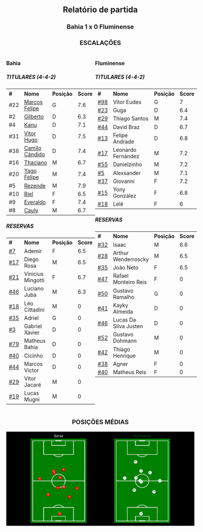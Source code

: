 <h2 style="text-align: center;">Relatório de partida</h3>

<h3 style="text-align: center;">Bahia 1 x 0 Fluminense</h3>

<h3 style="text-align: center;">ESCALAÇÕES</h3>

<div style="text-align: left; display: grid; grid-template-columns: 1fr 1fr;">
  <div>
    <h4>Bahia</h4>
    <table>
        <h5>TITULARES (4-4-2)</h5>
        <th>
        #
        </th>
        <th>
        Nome
        </th>
        <th>
        Posição
        </th>
        <th>
        Score
        </th>
        <tr>
            <td>#22
            </td>
            <td><a href="../players/11067343_358524.md">Marcos Felipe</a>
            </td>
            <td>G
            </td>
            <td>7.6
            </td>
        </tr><tr>
            <td>#2
            </td>
            <td><a href="../players/11067343_261687.md">Gilberto</a>
            </td>
            <td>D
            </td>
            <td>6.3
            </td>
        </tr><tr>
            <td>#4
            </td>
            <td><a href="../players/11067343_871705.md">Kanu</a>
            </td>
            <td>D
            </td>
            <td>7.1
            </td>
        </tr><tr>
            <td>#31
            </td>
            <td><a href="../players/11067343_794838.md">Vitor Hugo</a>
            </td>
            <td>D
            </td>
            <td>7.5
            </td>
        </tr><tr>
            <td>#38
            </td>
            <td><a href="../players/11067343_924073.md">Camilo Cándido</a>
            </td>
            <td>D
            </td>
            <td>7.4
            </td>
        </tr><tr>
            <td>#16
            </td>
            <td><a href="../players/11067343_872039.md">Thaciano</a>
            </td>
            <td>M
            </td>
            <td>6.7
            </td>
        </tr><tr>
            <td>#20
            </td>
            <td><a href="../players/11067343_552164.md">Yago Felipe</a>
            </td>
            <td>M
            </td>
            <td>7.4
            </td>
        </tr><tr>
            <td>#5
            </td>
            <td><a href="../players/11067343_868030.md">Rezende</a>
            </td>
            <td>M
            </td>
            <td>7.9
            </td>
        </tr><tr>
            <td>#10
            </td>
            <td><a href="../players/11067343_1106140.md">Biel</a>
            </td>
            <td>F
            </td>
            <td>6.5
            </td>
        </tr><tr>
            <td>#9
            </td>
            <td><a href="../players/11067343_386212.md">Everaldo</a>
            </td>
            <td>F
            </td>
            <td>7.4
            </td>
        </tr><tr>
            <td>#8
            </td>
            <td><a href="../players/11067343_255873.md">Cauly</a>
            </td>
            <td>M
            </td>
            <td>6.7
            </td>
        </tr>
        </table>
        <table>
        <h5> RESERVAS</h5>
        <th>
        #
        </th>
        <th>
        Nome
        </th>
        <th>
        Posição
        </th>
        <th>
        Score
        </th>
        <tr>
            <td><a href="./players/11067343_922546.md">#7</a>
            </td>
            <td>Ademir
            </td>
            <td>F
            </td>
            <td>6.5
            </td>
        </tr><tr>
            <td><a href="./players/11067343_1002415.md">#17</a>
            </td>
            <td>Diego Rosa
            </td>
            <td>M
            </td>
            <td>6.5
            </td>
        </tr><tr>
            <td><a href="./players/11067343_989407.md">#21</a>
            </td>
            <td>Vinicius Mingotti
            </td>
            <td>F
            </td>
            <td>6.7
            </td>
        </tr><tr>
            <td><a href="./players/11067343_1017264.md">#46</a>
            </td>
            <td>Luciano Juba
            </td>
            <td>M
            </td>
            <td>6.3
            </td>
        </tr><tr>
            <td><a href="./players/11067343_332171.md">#18</a>
            </td>
            <td>Léo Cittadini
            </td>
            <td>M
            </td>
            <td>0
            </td>
        </tr><tr>
            <td><a href="./players/11067343_1106840.md">#35</a>
            </td>
            <td>Adriel
            </td>
            <td>G
            </td>
            <td>0
            </td>
        </tr><tr>
            <td><a href="./players/11067343_1117710.md">#3</a>
            </td>
            <td>Gabriel Xavier
            </td>
            <td>D
            </td>
            <td>0
            </td>
        </tr><tr>
            <td><a href="./players/11067343_1047204.md">#79</a>
            </td>
            <td>Matheus Bahia
            </td>
            <td>D
            </td>
            <td>0
            </td>
        </tr><tr>
            <td><a href="./players/11067343_243271.md">#40</a>
            </td>
            <td>Cicinho
            </td>
            <td>D
            </td>
            <td>0
            </td>
        </tr><tr>
            <td><a href="./players/11067343_1174196.md">#44</a>
            </td>
            <td>Marcos Victor
            </td>
            <td>D
            </td>
            <td>0
            </td>
        </tr><tr>
            <td><a href="./players/11067343_1019652.md">#29</a>
            </td>
            <td>Vítor Jacaré
            </td>
            <td>M
            </td>
            <td>0
            </td>
        </tr><tr>
            <td><a href="./players/11067343_249881.md">#19</a>
            </td>
            <td>Lucas Mugni
            </td>
            <td>M
            </td>
            <td>0
            </td>
        </tr>
     </table>
</div>
  <div>
    <h4>Fluminense</h4>
    <table>
        <h5>TITULARES (4-4-2)</h5>
        <th>
        #
        </th>
        <th>
        Nome
        </th>
        <th>
        Posição
        </th>
        <th>
        Score
        </th>
        <tr>
            <td><a href="./players/11067343_927666.md">#98</a>
            </td>
            <td>Vitor Eudes
            </td>
            <td>G
            </td>
            <td>7
            </td>
        </tr><tr>
            <td><a href="./players/11067343_928134.md">#23</a>
            </td>
            <td>Guga
            </td>
            <td>D
            </td>
            <td>6.4
            </td>
        </tr><tr>
            <td><a href="./players/11067343_378590.md">#29</a>
            </td>
            <td>Thiago Santos
            </td>
            <td>M
            </td>
            <td>7.4
            </td>
        </tr><tr>
            <td><a href="./players/11067343_46942.md">#44</a>
            </td>
            <td>David Braz
            </td>
            <td>D
            </td>
            <td>6.7
            </td>
        </tr><tr>
            <td><a href="./players/11067343_1502619.md">#13</a>
            </td>
            <td>Felipe Andrade
            </td>
            <td>D
            </td>
            <td>6.8
            </td>
        </tr><tr>
            <td><a href="./players/11067343_846411.md">#17</a>
            </td>
            <td>Leonardo Fernández
            </td>
            <td>M
            </td>
            <td>7.2
            </td>
        </tr><tr>
            <td><a href="./players/11067343_840218.md">#55</a>
            </td>
            <td>Danielzinho
            </td>
            <td>M
            </td>
            <td>7.2
            </td>
        </tr><tr>
            <td><a href="./players/11067343_1185617.md">#5</a>
            </td>
            <td>Alexsander
            </td>
            <td>M
            </td>
            <td>7.1
            </td>
        </tr><tr>
            <td><a href="./players/11067343_1036002.md">#37</a>
            </td>
            <td>Giovanni
            </td>
            <td>F
            </td>
            <td>7.2
            </td>
        </tr><tr>
            <td><a href="./players/11067343_351432.md">#15</a>
            </td>
            <td>Yony González
            </td>
            <td>F
            </td>
            <td>6.8
            </td>
        </tr><tr>
            <td><a href="./players/11067343_1173457.md">#18</a>
            </td>
            <td>Lelê
            </td>
            <td>F
            </td>
            <td>6
            </td>
        </tr>
        </table>
        <table>
        <h5> RESERVAS</h5>
        <th>
        #
        </th>
        <th>
        Nome
        </th>
        <th>
        Posição
        </th>
        <th>
        Score
        </th>
        <tr>
            <td><a href="./players/11067343_1464519.md">#32</a>
            </td>
            <td>Isaac
            </td>
            <td>M
            </td>
            <td>6.6
            </td>
        </tr><tr>
            <td><a href="./players/11067343_1382913.md">#28</a>
            </td>
            <td>Arthur Wenderroscky
            </td>
            <td>M
            </td>
            <td>6.5
            </td>
        </tr><tr>
            <td><a href="./players/11067343_1110033.md">#35</a>
            </td>
            <td>João Neto
            </td>
            <td>F
            </td>
            <td>6.5
            </td>
        </tr><tr>
            <td><a href="./players/11067343_1485293.md">#47</a>
            </td>
            <td>Rafael Monteiro Reis
            </td>
            <td>F
            </td>
            <td>0
            </td>
        </tr><tr>
            <td><a href="./players/11067343_1106144.md">#50</a>
            </td>
            <td>Gustavo Ramalho
            </td>
            <td>G
            </td>
            <td>0
            </td>
        </tr><tr>
            <td><a href="./players/11067343_1464528.md">#41</a>
            </td>
            <td>Kayky Almeida
            </td>
            <td>D
            </td>
            <td>0
            </td>
        </tr><tr>
            <td><a href="./players/11067343_1521960.md">#46</a>
            </td>
            <td>Lucas Da Silva Justen
            </td>
            <td>D
            </td>
            <td>0
            </td>
        </tr><tr>
            <td><a href="./players/11067343_1485275.md">#52</a>
            </td>
            <td>Gustavo Dohmann
            </td>
            <td>M
            </td>
            <td>0
            </td>
        </tr><tr>
            <td><a href="./players/11067343_1485297.md">#42</a>
            </td>
            <td>Thiago Henrique
            </td>
            <td>M
            </td>
            <td>0
            </td>
        </tr><tr>
            <td><a href="./players/11067343_1465493.md">#38</a>
            </td>
            <td>Agner
            </td>
            <td>F
            </td>
            <td>0
            </td>
        </tr><tr>
            <td><a href="./players/11067343_1483339.md">#40</a>
            </td>
            <td>Matheus Reis
            </td>
            <td>F
            </td>
            <td>0
            </td>
        </tr>
     </table>
  </div>
</div>

<h3 style="text-align: center;">POSIÇÕES MÉDIAS</h3>
<img src=avg_positions/11067343.png>